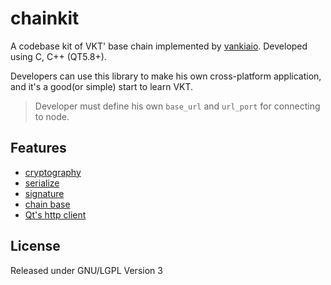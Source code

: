 # chainkit
A codebase kit of VKT' base chain implemented by [vankiaio](https://github.com/vankiaio). Developed using C, C++ (QT5.8+).

Developers can use this library to make his own cross-platform application, and it's a good(or simple) start to learn VKT.


> Developer must define his own `base_url` and `url_port` for connecting to node.

## Features
* [cryptography](https://github.com/vankiaio/chainkit/tree/master/Crypto)
* [serialize](https://github.com/vankiaio/chainkit/blob/master/chain/eosbytewriter.h)
* [signature](https://github.com/vankiaio/chainkit/blob/master/chain/signedtransaction.cpp#L76)
* [chain base](https://github.com/vankiaio/chainkit/tree/master/chain)
* [Qt's http client](https://github.com/vankiaio/chainkit/blob/master/utility/httpclient.h)

## License
Released under GNU/LGPL Version 3
